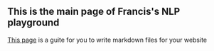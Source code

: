 ## This is the main page of Francis's NLP playground

[This page](https://github.com/Francix/Fx.NLP.playground/edit/master/guide.md) is a guite for you to write markdown files for your website
